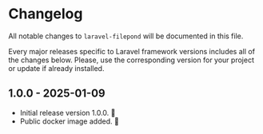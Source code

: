 # Changelog

All notable changes to `laravel-filepond` will be documented in this file.

Every major releases specific to Laravel framework versions includes all of the changes below.
Please, use the corresponding version for your project or update if already installed.

## 1.0.0 - 2025-01-09

- Initial release version 1.0.0. 🚀
- Public docker image added. 🐋
